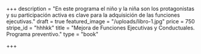 +++
description = "En este programa el niño y la niña son los protagonistas y su participación activa es clave para la adquisición de las funciones ejecutivas."
draft = true
featured_image = "/uploads/libro-1.jpg"
price = 750
stripe_id = "hhhkk"
title = "Mejora de Funciones Ejecutivas y Conductuales. Programa preventivo."
type = "book"

+++
